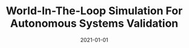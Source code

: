---
title: "World-In-The-Loop Simulation For Autonomous Systems Validation"
date: 2021-01-01
venue: "IEEE International Conference on Robotics and Automation, ICRA 2021, Xi'an, China, May 30 - June 5, 2021"
paperurl: https://doi.org/10.1109/ICRA48506.2021.9561240
authors: "Carl Hildebrandt and Sebastian G Elbaum"
---